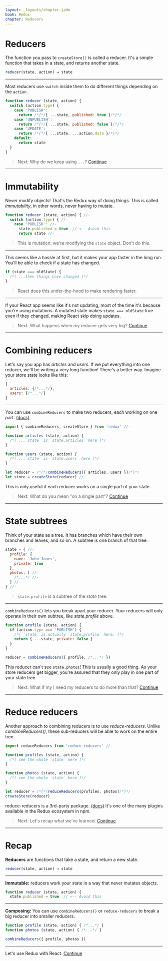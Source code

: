 ```yaml
---
layout: _layouts/chapter.jade
book: Redux
chapter: Reducers
---
```


Reducers
========

The function you pass to `createStore()` is called a reducer. It's a simple function that takes in a state, and returns another state.

```js
reducer(state, action) → state
```

---

Most reducers use `switch` inside them to do different things depending on the `action`.

```js
function reducer (state, action) {
  switch (action.type) {
    case 'PUBLISH':
      return /*{*/{ ...state, published: true }/*}*/
    case 'UNPUBLISH':
      return /*{*/{ ...state, published: false }/*}*/
    case 'UPDATE':
      return /*{*/{ ...state, ...action.data }/*}*/
    default:
      return state
  }
}
```

> Next: Why do we keep using `...`? [Continue](#immutability)

* * * * * * * * * * * * * * * * * * * * * * * * * * * * * * * * * * * * * * *

Immutability
============

Never modify objects! That's the Redux way of doing things. This is called *immutability*, in other words, never having to mutate.

```js
function reducer (state, action) { //-
  switch (action.type) { //-
    case 'PUBLISH': //-
      state.published = true  // <-- Avoid this
      return state //-
```

> This is mutation: we're modifying the `state` object. Don't do this.

---

This seems like a hassle at first, but it makes your app faster in the long run. You'll be able to check if a state has changed.

```js
if (state === oldState) {
  /*[ ...then things have changed ]*/
}
```

> React does this under-the-hood to make rendering faster.

---

If your React app seems like it's not updating, most of the time it's because you're using mutations. A mutated state makes `state === oldState` true even if they changed, making React skip doing updates.

> Next: What happens when my reducer gets very big? [Continue](#combining-reducers)

* * * * * * * * * * * * * * * * * * * * * * * * * * * * * * * * * * * * * * *

Combining reducers
==================

Let's say you app has *articles* and *users*. If we put everything into one reducer, we'll be writing a very long function! There's a better way. Imagine your store state looks like this:

```js
{
  articles: {/*...*/},
  users: {/*...*/}
}
```

---

You can use `combineReducers` to make two reducers, each working on one part. [(docs)](http://redux.js.org/docs/api/combineReducers.html)

```js
import { combineReducers, createStore } from 'redux' //-

function articles (state, action) {
  /*[ ...`state` is `state.articles` here ]*/
}

function users (state, action) {
  /*[ ...`state` is `state.users` here ]*/
}

let reducer = /*{*/combineReducers({ articles, users })/*}*/
let store = createStore(reducer) //-
```

This is only useful if each reducer works on a single part of your state.

> Next: What do you mean "on a single part"? [Continue](#state-subtrees)

* * * * * * * * * * * * * * * * * * * * * * * * * * * * * * * * * * * * * * *

State subtrees
==============

Think of your state as a tree. It has branches which have their own branches and leaves, and so on. A subtree is one branch of that tree.

```js
state = { //-
  profile: {
    name: 'John Jones',
    private: true
  },
  photos: [ //-
    /*...*/ //-
  ] //-
} //-
```

> `state.profile` is a subtree of the *state* tree.

---

`combineReducers()` lets you break apart your reducer. Your reducers will only operate in their own subtree, like *state.profile* above.

```js
function profile (state, action) {
  if (action.type === 'PUBLISH') {
    /*[ `state` is actually `state.profile` here. ]*/
    return { ...state, private: false }
  }
}

reducer = combineReducers({ profile, /*...*/ })
```

This reducer can't see `state.photos`! This is usually a good thing. As your store reducers get bigger, you're assured that they only play in one part of your state tree.

> Next: What if my I need my reducers to do more than that? [Continue](#reduce-reducers)

* * * * * * * * * * * * * * * * * * * * * * * * * * * * * * * * * * * * * * *

Reduce reducers
===============

Another approach to combining reducers is to use *reduce-reducers*. Unlike *combineReducers()*, these sub-reducers will be able to work on the entire tree.

```js
import reduceReducers from 'reduce-reducers' //-

function profiles (state, action) {
  /*[ see the whole `state` here ]*/
}

function photos (state, action) {
  /*[ see the whole `state` here ]*/
}

let reducer = /*{*/reduceReducers(profiles, photos)/*}*/
createStore(reducer)
```

reduce-reducers is a 3rd-party package. [(docs)](https://github.com/acdlite/reduce-reducers) It's one of the many plugins available in the Redux ecosystem in npm.

> Next: Let's recap what we've learned. [Continue](#recap)

* * * * * * * * * * * * * * * * * * * * * * * * * * * * * * * * * * * * * * *

Recap
=====

**Reducers** are functions that take a state, and return a new state.

```js
reducer(state, action) → state
```

---

**Immutable:** reducers work your state in a way that never mutates objects.

```js
function reducer (state, action) {
  state.published = true  // <-- Avoid this
```

---

**Composing:** You can use `combineReducers()` or `reduce-reducers` to break a big reducer into smaller reducers.

```js
function profile (state, action) { /*...*/ }
function photos (state, action) { /*...*/ }

combineReducers({ profile, photos })
```

* * * * * * * * * * * * * * * * * * * * * * * * * * * * * * * * * * * * * * *

Let's use Redux with React. [Continue](react.html)
